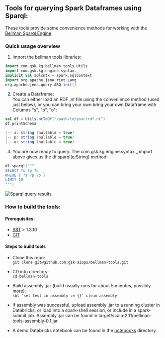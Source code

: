 ## Tools for querying Spark Dataframes using Sparql:
These tools provide some convenience methods for working with the [Bellman Sparql Engine](https://github.com/gsk-aiops/bellman) 

### Quick usage overview
1. Import the bellman tools libraries:
```scala
import com.gsk.kg.bellman_tools.Utils
import com.gsk.kg.engine.syntax._
implicit val sqlcntx = spark.sqlContext
import org.apache.jena.riot.Lang
org.apache.jena.query.ARQ.init()
```
2. Create a Dataframe:  
You can either load an RDF .nt file using the convenience method (used just below), or you can bring your own bring your own Dataframe with Columns "s", "p", "o":
```scala
val df = Utils.ntToDf("/path/to/your/rdf.nt")
df.printSchema

|-- s: string (nullable = true)
|-- p: string (nullable = true)
|-- o: string (nullable = true)
```



3. You are now ready to query. The com.gsk.kg.engine.syntax._ import above gives us the df.sparql(q:String) method:
```scala
df.sparql("""
SELECT ?s ?p ?o
WHERE { ?s ?p ?o }
LIMIT 10
""")
``` 

![Sparql query results](https://github.com/gsk-aiops/bellman-tools/blob/main/image.jpg?raw=true)

### How to build the tools:  
#### Prerequisites:
* [SBT](https://www.scala-sbt.org/) > 1.3.10
* [GIT](https://git-scm.com/downloads)

#### Steps to build tools
* Clone this repo:  
`git clone git@github.com:gsk-aiops/bellman-tools.git`

* CD into directory:  
`cd bellman-tools`

* Build assembly .jar (build usually runs for about 5 minutes, possibly more):  
`sbt 'set test in assembly := {}' clean assembly`

* If assembly was successful, upload assembly .jar to a running cluster in Databricks, or load into a spark-shell session,
or include in a spark-submit job. Assembly .jar can be found in target/scala-2.11/bellman-tools-assembly-0.1.jar

* A demo Databricks notebook can be found in the [notebooks](notebooks) directory. 
